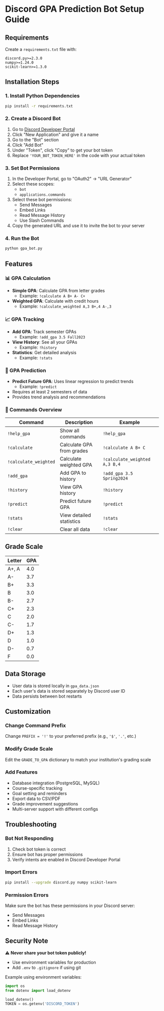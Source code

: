 # Discord GPA Prediction Bot Setup Guide

## Requirements

Create a `requirements.txt` file with:
```
discord.py>=2.3.0
numpy>=1.24.0
scikit-learn>=1.3.0
```

## Installation Steps

### 1. Install Python Dependencies
```bash
pip install -r requirements.txt
```

### 2. Create a Discord Bot

1. Go to [Discord Developer Portal](https://discord.com/developers/applications)
2. Click "New Application" and give it a name
3. Go to the "Bot" section
4. Click "Add Bot"
5. Under "Token", click "Copy" to get your bot token
6. Replace `'YOUR_BOT_TOKEN_HERE'` in the code with your actual token

### 3. Set Bot Permissions

1. In the Developer Portal, go to "OAuth2" → "URL Generator"
2. Select these scopes:
   - `bot`
   - `applications.commands`
3. Select these bot permissions:
   - Send Messages
   - Embed Links
   - Read Message History
   - Use Slash Commands
4. Copy the generated URL and use it to invite the bot to your server

### 4. Run the Bot
```bash
python gpa_bot.py
```

## Features

### 📊 GPA Calculation
- **Simple GPA**: Calculate GPA from letter grades
  - Example: `!calculate A B+ A- C+`
- **Weighted GPA**: Calculate with credit hours
  - Example: `!calculate_weighted A,3 B+,4 A-,3`

### 📈 GPA Tracking
- **Add GPA**: Track semester GPAs
  - Example: `!add_gpa 3.5 Fall2023`
- **View History**: See all your GPAs
  - Example: `!history`
- **Statistics**: Get detailed analysis
  - Example: `!stats`

### 🔮 GPA Prediction
- **Predict Future GPA**: Uses linear regression to predict trends
  - Example: `!predict`
- Requires at least 2 semesters of data
- Provides trend analysis and recommendations

### 🎯 Commands Overview

| Command | Description | Example |
|---------|-------------|---------|
| `!help_gpa` | Show all commands | `!help_gpa` |
| `!calculate` | Calculate GPA from grades | `!calculate A B+ C` |
| `!calculate_weighted` | Calculate weighted GPA | `!calculate_weighted A,3 B,4` |
| `!add_gpa` | Add GPA to history | `!add_gpa 3.5 Spring2024` |
| `!history` | View GPA history | `!history` |
| `!predict` | Predict future GPA | `!predict` |
| `!stats` | View detailed statistics | `!stats` |
| `!clear` | Clear all data | `!clear` |

## Grade Scale

| Letter | GPA |
|--------|-----|
| A+, A  | 4.0 |
| A-     | 3.7 |
| B+     | 3.3 |
| B      | 3.0 |
| B-     | 2.7 |
| C+     | 2.3 |
| C      | 2.0 |
| C-     | 1.7 |
| D+     | 1.3 |
| D      | 1.0 |
| D-     | 0.7 |
| F      | 0.0 |

## Data Storage

- User data is stored locally in `gpa_data.json`
- Each user's data is stored separately by Discord user ID
- Data persists between bot restarts

## Customization

### Change Command Prefix
Change `PREFIX = '!'` to your preferred prefix (e.g., `'$'`, `'.'`, etc.)

### Modify Grade Scale
Edit the `GRADE_TO_GPA` dictionary to match your institution's grading scale

### Add Features
- Database integration (PostgreSQL, MySQL)
- Course-specific tracking
- Goal setting and reminders
- Export data to CSV/PDF
- Grade improvement suggestions
- Multi-server support with different configs

## Troubleshooting

### Bot Not Responding
1. Check bot token is correct
2. Ensure bot has proper permissions
3. Verify intents are enabled in Discord Developer Portal

### Import Errors
```bash
pip install --upgrade discord.py numpy scikit-learn
```

### Permission Errors
Make sure the bot has these permissions in your Discord server:
- Send Messages
- Embed Links
- Read Message History

## Security Note

⚠️ **Never share your bot token publicly!** 
- Use environment variables for production
- Add `.env` to `.gitignore` if using git

Example using environment variables:
```python
import os
from dotenv import load_dotenv

load_dotenv()
TOKEN = os.getenv('DISCORD_TOKEN')
```
